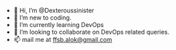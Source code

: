 - 👋 Hi, I’m @Dexteroussinister
- 👀 I’m new to coding.
- 🌱 I’m currently learning DevOps
- 💞️ I’m looking to collaborate on DevOps related queries.
- 📫 mail me at ffsb.alok@gmail.com

<!---
Dexteroussinister/Dexteroussinister is a ✨ special ✨ repository because its `README.md` (this file) appears on your GitHub profile.
You can click the Preview link to take a look at your changes.
--->
